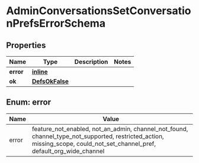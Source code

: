 
# AdminConversationsSetConversationPrefsErrorSchema

## Properties
Name | Type | Description | Notes
------------ | ------------- | ------------- | -------------
**error** | [**inline**](#Error) |  | 
**ok** | [**DefsOkFalse**](DefsOkFalse.md) |  | 


<a name="Error"></a>
## Enum: error
Name | Value
---- | -----
error | feature_not_enabled, not_an_admin, channel_not_found, channel_type_not_supported, restricted_action, missing_scope, could_not_set_channel_pref, default_org_wide_channel



